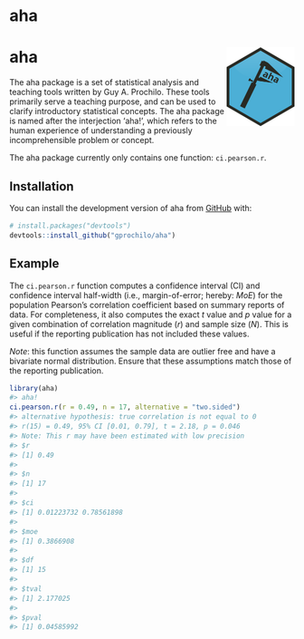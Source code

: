 
<!-- README.md is generated from README.Rmd. Please edit that file -->

# aha

<!-- badges: start -->

# aha <img src='man/figures/logo.png' align="right" height="138.5" />

<!-- badges: end -->

The aha package is a set of statistical analysis and teaching tools
written by Guy A. Prochilo. These tools primarily serve a teaching
purpose, and can be used to clarify introductory statistical concepts.
The aha package is named after the interjection ‘aha\!’, which refers to
the human experience of understanding a previously incomprehensible
problem or concept.

The aha package currently only contains one function:
`ci.pearson.r`.

## Installation

<!-- You can install the released version of aha from [CRAN](https://CRAN.R-project.org) with: -->

<!-- ``` r -->

<!-- install.packages("aha") -->

<!-- ``` -->

You can install the development version of aha from
[GitHub](https://github.com/gprochilo) with:

``` r
# install.packages("devtools")
devtools::install_github("gprochilo/aha")
```

## Example

The `ci.pearson.r` function computes a confidence interval (CI) and
confidence interval half-width (i.e., margin-of-error; hereby: *MoE*)
for the population Pearson’s correlation coefficient based on summary
reports of data. For completeness, it also computes the exact *t* value
and *p* value for a given combination of correlation magnitude (*r*) and
sample size (*N*). This is useful if the reporting publication has not
included these values.

*Note*: this function assumes the sample data are outlier free and have
a bivariate normal distribution. Ensure that these assumptions match
those of the reporting publication.

``` r
library(aha)
#> aha!
ci.pearson.r(r = 0.49, n = 17, alternative = "two.sided")
#> alternative hypothesis: true correlation is not equal to 0 
#> r(15) = 0.49, 95% CI [0.01, 0.79], t = 2.18, p = 0.046 
#> Note: This r may have been estimated with low precision
#> $r
#> [1] 0.49
#> 
#> $n
#> [1] 17
#> 
#> $ci
#> [1] 0.01223732 0.78561898
#> 
#> $moe
#> [1] 0.3866908
#> 
#> $df
#> [1] 15
#> 
#> $tval
#> [1] 2.177025
#> 
#> $pval
#> [1] 0.04585992
```

<!-- What is special about using `README.Rmd` instead of just `README.md`? You can include R chunks like so: -->

<!-- ```{r cars} -->

<!-- summary(cars) -->

<!-- ``` -->

<!-- You'll still need to render `README.Rmd` regularly, to keep `README.md` up-to-date. -->

<!-- You can also embed plots, for example: -->

<!-- ```{r pressure, echo = FALSE} -->

<!-- plot(pressure) -->

<!-- ``` -->

<!-- In that case, don't forget to commit and push the resulting figure files, so they display on GitHub! -->
